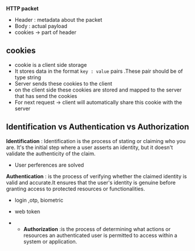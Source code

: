  **HTTP packet**
* Header : metadata about the packet
* Body : actual payload
* cookies -> part of header 

## cookies
* cookie is a client side storage
* It stores data in the format `key : value` pairs .These pair should be of type string
* Server sends these cookies to the client 
* on the client side these cookies are stored and mapped to the server that has send the cookies
* For next request -> client will automatically share this cookie with the server

## Identification vs Authentication vs Authorization

**Identification** : Identification is the process of stating or claiming who you are. It's the initial step where a user asserts an identity, but it doesn't validate the authenticity of the claim.
* User perferences are solved 

**Authentication** : is the process of verifying whether the claimed identity is valid and accurate.It ensures that the user's identity is genuine before granting access to protected resources or functionalities.
  *  login ,otp, biometric
  *  web token

*  * **Authorization** :is the process of determining what actions or resources an authenticated user is permitted to access within a system or application.